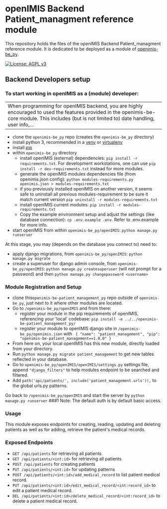 # openIMIS Backend Patient_managment reference module
This repository holds the files of the openIMIS Backend Patient_managment reference module.
It is dedicated to be deployed as a module of [openimis-be_py](https://github.com/openimis/openimis-be_py).

[![License: AGPL v3](https://img.shields.io/badge/License-AGPL%20v3-blue.svg)](https://www.gnu.org/licenses/agpl-3.0)

## Backend Developers setup

### To start working in openIMIS as a (module) developer:

<table align="center"><tr><td>When programming for openIMIS backend, you are highly encouraged to used the features provided in the openimis-be-core module. This includes (but is not limited to) date handling, user info,...</td></tr></table>

* clone the `openimis-be_py` repo (creates the `openimis-be_py` directory)
* install python 3, recommended in a [venv](https://docs.python.org/3/library/venv.html) or [virtualenv](https://virtualenv.pypa.io)
* install [pip](https://pip.pypa.io)
* within `openimis-be_py` directory
  * install openIMIS (external) dependencies: `pip install -r
    requirements.txt`. For development workstations, one can use `pip
    install -r dev-requirements.txt` instead for more modules.
  * generate the openIMIS modules dependencies file (from openimis.json config): `python modules-requirements.py openimis.json > modules-requirements.txt`
  * if you previously installed openIMIS on another version, it seems safe to uninstall all previous modules-requirement to be sure it match current version `pip uninstall -r modules-requirements.txt`
  * install openIMIS current modules: `pip install -r modules-requirements.txt`
  * Copy the example environment setup and adjust the settings (like database connection): `cp .env.example .env`.
    Refer to .env.example for more info.
* start openIMIS from within `openimis-be_py/openIMIS`: `python manage.py runserver`

At this stage, you may (depends on the database you connect to) need to:
* apply django migrations, from `openimis-be_py/openIMIS`: `python manage.py migrate`
* create a superuser for django admin console, from
  `openimis-be_py/openIMIS`: `python manage.py createsuperuser` (will
  not prompt for a password) and then `python manage.py changepassword
  <username>`

### Module Registration and Setup

* clone this`openimis-be-patient_management_py` repo outside of `openimis-be_py`, just next to it where other 
modules are located.
* Go to `/openimis-be_py/openIMIS` and from there:
     * register your module in the pip requirements of openIMIS, referencing your 'local' codebase: `pip install -e ../../openimis-be-patient_management_py/`
  * register your module to openIMIS django site in `/openimis-be_py/openimis.json` with `
  {	"name": "patient_management",
     "pip": "openimis-be-patient_management==1.0.0"
	}`
* From here on, your local openIMIS has this new module, directly loaded from your directory.
* Run `python manage.py migrate patient_management` to get new tables reflected in your database.
* Go to `openimis-be_py/openIMIS/openIMIS/settings.py` settings file, append `"django_filters"` to help modules endpoint to be searched and filtered.
* Add `path('api/patients/', include('patient_management.urls')),` to the global urls.py patterns.

Go back to `/openimis-be_py/openIMIS` and
start the server by `python manage.py runserver`
###1 Note: The default auth is by default basic access.

### Usage

This module exposes endpoints for creating, reading, updating and deleting patients as well as for adding, retrieve the patient's medical records.

### Exposed Endpoints

* `GET /api/patients` for retrieving all patients
* `GET /api/patients/<int:id>` for retrieving all patients
* `POST /api/patients` for creating patients
* `PUT /api/patients/<int:id>` for updating patterns
* `POST /api/patients/<int:id>/add_medical_record` to list patient medical record.
* `PUT /api/patients/<int:id>/edit_medical_record/<int:record_id>` to edit a patient medical record.
* `DEL /api/patients/<int:id>/delete_medical_record/<int:record_id>` to delete a patient medical record.
